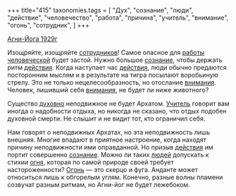 +++
title="415"
taxonomies.tags = [
 "Дух",
 "сознание",
 "люди",
 "действие",
 "человечество",
 "работа",
 "причина",
 "учитель",
 "внимание",
 "огонь",
 "сотрудник",
]
+++

[Агни-Йога 1929г](/agni/1929)

Изощряйте, изощряйте [сотрудников](/tags/сотрудник)! Самое опасное для [работы](/tags/работа) [человеческой](/tags/человечество) будет застой. Нужно большое [сознание](/tags/сознание), чтобы держать ритм [действия](/tags/действие). Когда наступает час [действия](/tags/действие), люди обычно предаются посторонним мыслям и в результате на тигра посылают воробьиную стрелу. Это не только нецелесообразность, но отослание [внимания](/tags/внимание). Человек, лишивший себя [внимания](/tags/внимание), не будет ли ниже животного?   

Существо [духовно](/tags/Дух) неподвижное не будет Архатом. [Учитель](/tags/учитель) говорит вам иногда о надобности отдыха, но никогда не сказано, что отдых подобен духовной смерти. Не слышит и не видит тот, кто ограничил себя.   

Нам говорят о неподвижных Архатах, но эта неподвижность лишь внешняя. Многие впадают в приятное настроение, когда находят причину неподвижности ими оправданной. Но призыв [действия](/tags/действие) им портит совершенно [сознание](/tags/сознание). Можно ли таких [людей](/tags/люди) допускать к стихии [огня](/tags/огонь), которая по самой природе своей требует настороженности? [Огонь](/tags/огонь) — это скерцо и фуга. Анданте может относиться лишь к обгорелым углям. Конечно, разные волны пламени созвучат разным ритмам, но Агни-йог не будет лежебоком.